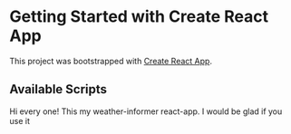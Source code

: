 # Getting Started with Create React App

This project was bootstrapped with [Create React App](https://github.com/facebook/create-react-app).

## Available Scripts

Hi every one! This my weather-informer react-app. I would be glad if you use it